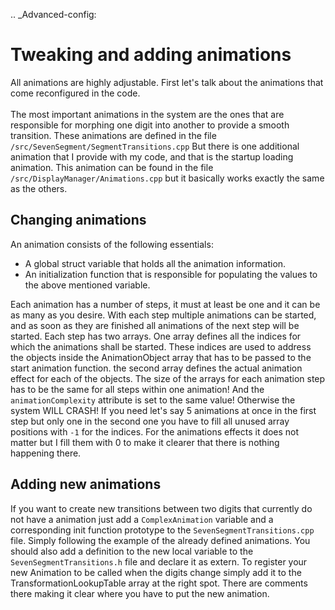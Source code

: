 .. _Advanced-config:

# Tweaking and adding animations

All animations are highly adjustable. First let's talk about the animations that come reconfigured in the code.
<br>
<br>
The most important animations in the system are the ones that are responsible for morphing one digit into another to provide a smooth transition.
These animations are defined in the file `/src/SevenSegment/SegmentTransitions.cpp`
But there is one additional animation that I provide with my code, and that is the startup loading animation. This animation can be found in the file `/src/DisplayManager/Animations.cpp` but it basically works exactly the same as the others.

## Changing animations
An animation consists of the following essentials:
 - A global struct variable that holds all the animation information.
 - An initialization function that is responsible for populating the values to the above mentioned variable.

Each animation has a number of steps, it must at least be one and it can be as many as you desire.
With each step multiple animations can be started, and as soon as they are finished all animations of the next step will be started.
Each step has two arrays. One array defines all the indices for which the animations shall be started. These indices are used to address the objects inside the AnimationObject array that has to be passed to the start animation function. the second array defines the actual animation effect for each of the objects.
The size of the arrays for each animation step has to be the same for all steps within one animation! And the `animationComplexity` attribute is set to the same value! Otherwise the system WILL CRASH!
If you need let's say 5 animations at once in the first step but only one in the second one you have to fill all unused array positions with `-1` for the indices. For the animations effects it does not matter but I fill them with 0 to make it clearer that there is nothing happening there.


## Adding new animations
If you want to create new transitions between two digits that currently do not have a animation just add a `ComplexAnimation` variable and a corresponding init function prototype to the `SevenSegmentTransitions.cpp` file. Simply following the example of the already defined animations. You should also add a definition to the new local variable to the `SevenSegmentTransitions.h` file and declare it as extern.
To register your new Animation to be called when the digits change simply add it to the TransformationLookupTable array at the right spot. There are comments there making it clear where you have to put the new animation.